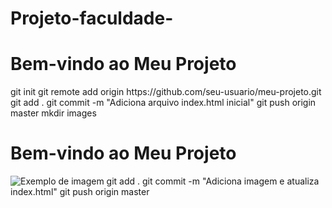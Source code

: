 # Projeto-faculdade-<!DOCTYPE html>
<html lang="en">
<head>
    <meta charset="UTF-8">
    <meta name="viewport" content="width=device-width, initial-scale=1.0">
    <title>Meu Projeto</title>
</head>
<body>
    <h1>Bem-vindo ao Meu Projeto</h1>
</body>
</html>git init
git remote add origin https://github.com/seu-usuario/meu-projeto.git
git add .
git commit -m "Adiciona arquivo index.html inicial"
git push origin master
mkdir images
<!DOCTYPE html>
<html lang="en">
<head>
    <meta charset="UTF-8">
    <meta name="viewport" content="width=device-width, initial-scale=1.0">
    <title>Meu Projeto</title>
</head>
<body>
    <h1>Bem-vindo ao Meu Projeto</h1>
    <img src="images/exemplo.jpg" alt="Exemplo de imagem">
</body>
</html>
git add .
git commit -m "Adiciona imagem e atualiza index.html"
git push origin master
